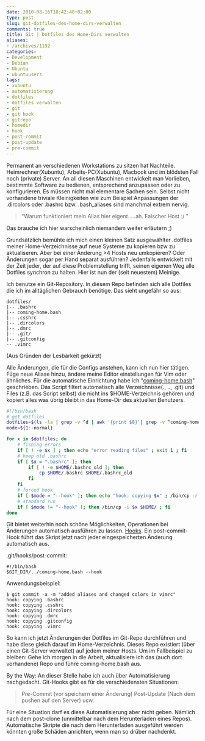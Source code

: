 ```yaml
---
date: 2010-08-16T18:42:48+02:00
type: post
slug: git-dotfiles-des-home-dirs-verwalten
comments: true
title: Git | Dotfiles des Home-Dirs verwalten
aliases:
- /archives/1192
categories:
- Development
- Debian
- Ubuntu
- ubuntuusers
tags:
- xubuntu
- automatisierung
- dotfiles
- dotfiles verwalten
- git
- git hook
- gitrepo
- homedir
- hook
- post-commit
- post-update
- pre-commit
---
```


Permanent an verschiedenen Workstations zu sitzen hat Nachteile.
Heimrechner(Xubuntu), Arbeits-PC(Xubuntu), Macbook und im blödsten Fall
noch (private) Server. An all diesen Maschinen entwickelt man Vorlieben,
bestimmte Software zu bedienen, entsprechend anzupassen oder zu
konfigurieren. Es müssen nicht mal elementare Sachen sein. Selbst nicht
vorhandene triviale Kleinigkeiten wie zum Beispiel Anpassungen der
.dircolors oder .bashrc bzw. .bash_aliases sind manchmal extrem nervig.

> "Warum funktioniert mein Alias hier eigent.....ah. Falscher Host :/ "

Das brauche ich hier warscheinlich niemandem weiter erläutern ;)

Grundsätzlich bemühte ich mich einen kleinen Satz ausgewählter .dotfiles
meiner Home-Verzeichnisse auf neue Systeme zu kopieren bzw zu aktualiseren.
Aber bei einer Änderung >4 Hosts neu umkopieren? Oder Änderungen sogar per
Hand separat ausführen? Jedenfalls entwickelt mit der Zeit jeder, der auf
diese Problemstellung trifft, seinen eigenen Weg alle Dotfiles synchron zu
halten. Hier ist nun der (seit neuestem) Meinige.

Ich benutze ein Git-Repository. In diesem Repo befinden sich alle Dotfiles
die ich im alltäglichen Gebrauch benötige. Das sieht ungefähr so aus:

```
dotfiles/
|-- .bashrc
|-- coming-home.bash
|-- .csshrc
|-- .dircolors
|-- .dmrc
|-- .git/
|-- .gitconfig
-- .vimrc
```


(Aus Gründen der Lesbarkeit gekürzt)

Alle Änderungen, die für die Configs anstehen, kann ich nun hier tätigen.
Füge neue Aliase hinzu, ändere meine Editor einstellungen für Vim oder
ähnliches. Für die automatische Einrichtung habe ich
"[coming-home.bash](http://gist.github.com/527325)" geschrieben. Das Script
filtert automatisch alle Verzeichnisse(., .., .git) und Files (z.B. das
Script selbst) die nicht ins $HOME-Verzeichnis gehören und kopiert alles
was übrig bleibt in das Home-Dir des aktuellen Benutzers.

``` bash
#!/bin/bash
# get dotfiles
dotfiles=$(ls -la | grep -v ^d | awk '{print $8}'| grep -v ^coming-home.bash$ )
mode=${1:-normal}

for x in $dotfiles; do
    # fishing errors
    if [ ! -e $x ] ; then echo "error reading files" ; exit 1 ; fi
    # keep old .bashrc
    if [ $x = ".bashrc" ]; then
        if [ ! -e $HOME/.bashrc_old ]; then
            cp $HOME/.bashrc $HOME/.bashrc_old
        fi
    fi
    # forced hook
    if [ $mode = "--hook" ]; then echo "hook: copying $x" ; /bin/cp -r $x $HOME/ ; fi
    # standard run
    if [ $mode != "--hook" ]; then /bin/cp -i $x $HOME/ ; fi
done
```


Git bietet weiterhin noch schöne Möglichkeiten, Operationen bei Änderungen
automatisch ausführen zu lassen.
[Hooks](http://www.kernel.org/pub/software/scm/git/docs/githooks.html). Ein
post-commit-Hook führt das Skript jetzt nach jeder eingespeicherten
Änderung automatisch aus.

.git/hooks/post-commit:

    #!/bin/bash
    $GIT_DIR/../coming-home.bash --hook

Anwendungsbeispiel:

    $ git commit -a -m "added aliases and changed colors in vimrc"
    hook: copying .bashrc
    hook: copying .csshrc
    hook: copying .dircolors
    hook: copying .dmrc
    hook: copying .gitconfig
    hook: copying .vimrc

So kann ich jetzt Änderungen der Dotfiles im Git-Repo durchführen und habe
diese gleich darauf im Home-Verzeichnis. Dieses Repo existiert (über einen
Git-Server verwaltet) auf jedem meiner Hosts.  Um im Fallbeispiel zu
bleiben: Gehe ich morgen in die Arbeit, aktualisiere ich das (auch dort
vorhandene) Repo und führe coming-home.bash aus.

By the Way: An dieser Stelle habe ich auch über Automatisierung
nachgedacht. Git-Hooks gibt es für die verschiedensten Situationen:

> Pre-Commit (vor speichern einer Änderung)
> Post-Update (Nach dem pushen auf den Server)
> usw.

Für eine Situation darf es diese Automatisierung aber nicht geben. Nämlich
nach dem post-clone (unmittelbar nach dem Herunterladen eines Repos).
Automatische Skripte die nach dem Herunterladen ausgeführt werden könnten
große Schäden anrichten, wenn man so drüber nachdenkt.

